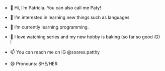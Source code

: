 - 👋 Hi, I’m Patricia. You can also call me Paty!
  
- 👀 I’m interested in learning new things such as languages
- 🌱 I’m currently learning programming.
- 💞️ I love watching series and my new hobby is baking (so far so good :D) !
- 📫 You can reach me on IG @soares.patthy 
- 😄 Pronouns: SHE/HER
  


